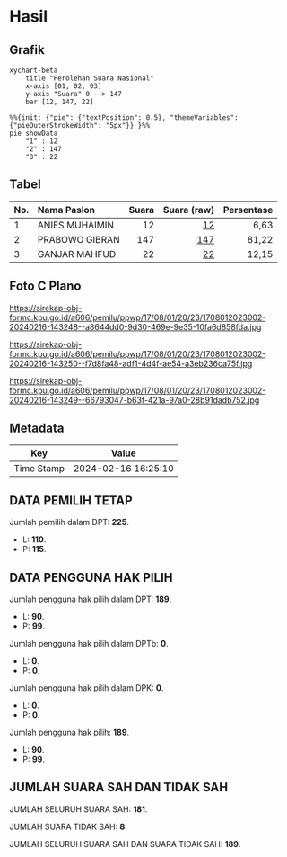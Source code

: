 # Hasil

## Grafik

```mermaid
xychart-beta
    title "Perolehan Suara Nasional"
    x-axis [01, 02, 03]
    y-axis "Suara" 0 --> 147
    bar [12, 147, 22]
```

```mermaid
%%{init: {"pie": {"textPosition": 0.5}, "themeVariables": {"pieOuterStrokeWidth": "5px"}} }%%
pie showData
    "1" : 12
    "2" : 147
    "3" : 22
```

## Tabel

| No. | Nama Paslon    | Suara | Suara (raw) | Persentase |
|:--- |:-------------- | -----:| -----------:| ----------:|
| 1   | ANIES MUHAIMIN | 12    | [12][p-1]   | 6,63       |
| 2   | PRABOWO GIBRAN | 147   | [147][p-2]  | 81,22      |
| 3   | GANJAR MAHFUD  | 22    | [22][p-3]   | 12,15      |


[p-1]: https://github.com/gigit-pemilu/pemilu-2024/blob/main/pilpres/hitung-suara/sub/17-bengkulu/sub/08-kepahiang/sub/01-bermani-ilir/sub/2023-sosokan-cinta-mandi/sub/002-tps/sub/paslon-1.txt
[p-2]: https://github.com/gigit-pemilu/pemilu-2024/blob/main/pilpres/hitung-suara/sub/17-bengkulu/sub/08-kepahiang/sub/01-bermani-ilir/sub/2023-sosokan-cinta-mandi/sub/002-tps/sub/paslon-2.txt
[p-3]: https://github.com/gigit-pemilu/pemilu-2024/blob/main/pilpres/hitung-suara/sub/17-bengkulu/sub/08-kepahiang/sub/01-bermani-ilir/sub/2023-sosokan-cinta-mandi/sub/002-tps/sub/paslon-3.txt

## Foto C Plano

https://sirekap-obj-formc.kpu.go.id/a606/pemilu/ppwp/17/08/01/20/23/1708012023002-20240216-143248--a8644dd0-9d30-469e-9e35-10fa6d858fda.jpg

https://sirekap-obj-formc.kpu.go.id/a606/pemilu/ppwp/17/08/01/20/23/1708012023002-20240216-143250--f7d8fa48-adf1-4d4f-ae54-a3eb236ca75f.jpg

https://sirekap-obj-formc.kpu.go.id/a606/pemilu/ppwp/17/08/01/20/23/1708012023002-20240216-143249--66793047-b63f-421a-97a0-28b91dadb752.jpg


## Metadata

| Key        | Value               |
| ---------- | ------------------- |
| Time Stamp | 2024-02-16 16:25:10 |


## DATA PEMILIH TETAP

Jumlah pemilih dalam DPT: **225**.
 * L: **110**.
 * P: **115**.

## DATA PENGGUNA HAK PILIH

Jumlah pengguna hak pilih dalam DPT: **189**.
 * L: **90**.
 * P: **99**.

Jumlah pengguna hak pilih dalam DPTb: **0**.
 * L: **0**.
 * P: **0**.

Jumlah pengguna hak pilih dalam DPK: **0**.
 * L: **0**.
 * P: **0**.

Jumlah pengguna hak pilih: **189**.
 * L: **90**.
 * P: **99**.

## JUMLAH SUARA SAH DAN TIDAK SAH

JUMLAH SELURUH SUARA SAH: **181**.

JUMLAH SUARA TIDAK SAH: **8**.

JUMLAH SELURUH SUARA SAH DAN SUARA TIDAK SAH: **189**.


